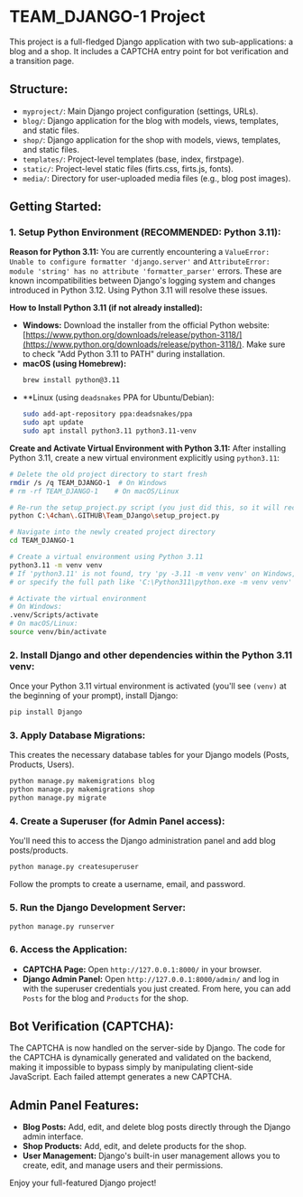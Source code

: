 # TEAM_DJANGO-1 Project

This project is a full-fledged Django application with two sub-applications: a blog and a shop. It includes a CAPTCHA entry point for bot verification and a transition page.

## Structure:
- `myproject/`: Main Django project configuration (settings, URLs).
- `blog/`: Django application for the blog with models, views, templates, and static files.
- `shop/`: Django application for the shop with models, views, templates, and static files.
- `templates/`: Project-level templates (base, index, firstpage).
- `static/`: Project-level static files (firts.css, firts.js, fonts).
- `media/`: Directory for user-uploaded media files (e.g., blog post images).

## Getting Started:

### 1. **Setup Python Environment (RECOMMENDED: Python 3.11):**

**Reason for Python 3.11:** You are currently encountering a `ValueError: Unable to configure formatter 'django.server'` and `AttributeError: module 'string' has no attribute 'formatter_parser'` errors. These are known incompatibilities between Django's logging system and changes introduced in Python 3.12. Using Python 3.11 will resolve these issues.

**How to Install Python 3.11 (if not already installed):**
* **Windows:** Download the installer from the official Python website: [https://www.python.org/downloads/release/python-3118/](https://www.python.org/downloads/release/python-3118/). Make sure to check "Add Python 3.11 to PATH" during installation.
* **macOS (using Homebrew):**
    ```bash
    brew install python@3.11
    ```
* **Linux (using `deadsnakes` PPA for Ubuntu/Debian):
    ```bash
    sudo add-apt-repository ppa:deadsnakes/ppa
    sudo apt update
    sudo apt install python3.11 python3.11-venv
    ```

**Create and Activate Virtual Environment with Python 3.11:**
After installing Python 3.11, create a new virtual environment explicitly using `python3.11`:
```bash
# Delete the old project directory to start fresh
rmdir /s /q TEAM_DJANGO-1  # On Windows
# rm -rf TEAM_DJANGO-1    # On macOS/Linux

# Re-run the setup_project.py script (you just did this, so it will recreate the directory)
python C:\4chan\.GITHUB\Team_DJango\setup_project.py

# Navigate into the newly created project directory
cd TEAM_DJANGO-1

# Create a virtual environment using Python 3.11
python3.11 -m venv venv
# If 'python3.11' is not found, try 'py -3.11 -m venv venv' on Windows,
# or specify the full path like 'C:\Python311\python.exe -m venv venv'

# Activate the virtual environment
# On Windows:
.venv/Scripts/activate
# On macOS/Linux:
source venv/bin/activate
```

### 2. **Install Django and other dependencies within the Python 3.11 venv:**
Once your Python 3.11 virtual environment is activated (you'll see `(venv)` at the beginning of your prompt), install Django:
```bash
pip install Django
```

### 3. **Apply Database Migrations:**
This creates the necessary database tables for your Django models (Posts, Products, Users).
```bash
python manage.py makemigrations blog
python manage.py makemigrations shop
python manage.py migrate
```

### 4. **Create a Superuser (for Admin Panel access):**
You'll need this to access the Django administration panel and add blog posts/products.
```bash
python manage.py createsuperuser
```
Follow the prompts to create a username, email, and password.

### 5. **Run the Django Development Server:**
```bash
python manage.py runserver
```

### 6. **Access the Application:**
- **CAPTCHA Page:** Open `http://127.0.0.1:8000/` in your browser.
- **Django Admin Panel:** Open `http://127.0.0.1:8000/admin/` and log in with the superuser credentials you just created. From here, you can add `Posts` for the blog and `Products` for the shop.

## Bot Verification (CAPTCHA):
The CAPTCHA is now handled on the server-side by Django. The code for the CAPTCHA is dynamically generated and validated on the backend, making it impossible to bypass simply by manipulating client-side JavaScript. Each failed attempt generates a new CAPTCHA.

## Admin Panel Features:
- **Blog Posts:** Add, edit, and delete blog posts directly through the Django admin interface.
- **Shop Products:** Add, edit, and delete products for the shop.
- **User Management:** Django's built-in user management allows you to create, edit, and manage users and their permissions.

Enjoy your full-featured Django project!

